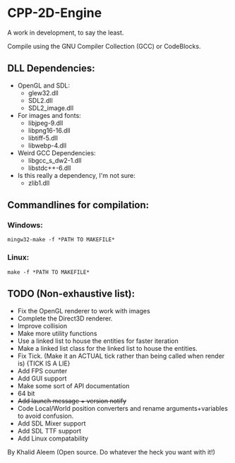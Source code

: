 # CPP-2D-Engine

A work in development, to say the least.

Compile using the GNU Compiler Collection (GCC) or CodeBlocks.

## DLL Dependencies:
- OpenGL and SDL:
  - glew32.dll
  - SDL2.dll
  - SDL2_image.dll
- For images and fonts:
  - libjpeg-9.dll
  - libpng16-16.dll
  - libtiff-5.dll
  - libwebp-4.dll
- Weird GCC Dependencies:
  - libgcc_s_dw2-1.dll
  - libstdc++-6.dll
- Is this really a dependency, I'm not sure:
  - zlib1.dll
  
## Commandlines for compilation:
### Windows:
	mingw32-make -f *PATH TO MAKEFILE*
### Linux:
	make -f *PATH TO MAKEFILE*

## TODO (Non-exhaustive list):
- Fix the OpenGL renderer to work with images
- Complete the Direct3D renderer.
- Improve collision
- Make more utility functions
- Use a linked list to house the entities for faster iteration
- Make a linked list class for the linked list to house the entities.
- Fix Tick. (Make it an ACTUAL tick rather than being called when render is) {TICK IS A LIE}
- Add FPS counter
- Add GUI support
- Make some sort of API documentation
- 64 bit
- ~~Add launch message + version notify~~
- Code Local/World position converters and rename arguments+variables to avoid confusion.
- Add SDL Mixer support
- Add SDL TTF support
- Add Linux compatability

By Khalid Aleem
(Open source. Do whatever the heck you want with it!)
